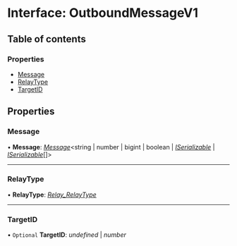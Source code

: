 # Interface: OutboundMessageV1

## Table of contents

### Properties

- [Message](outboundmessagev1.md#message)
- [RelayType](outboundmessagev1.md#relaytype)
- [TargetID](outboundmessagev1.md#targetid)

## Properties

### Message

• **Message**: [*Message*](../classes/message.md)<string \| number \| bigint \| boolean \| [*ISerializable*](iserializable.md) \| [*ISerializable*](iserializable.md)[]\>

___

### RelayType

• **RelayType**: [*Relay\_RelayType*](../enums/relayv1.relay_relaytype.md)

___

### TargetID

• `Optional` **TargetID**: *undefined* \| *number*
